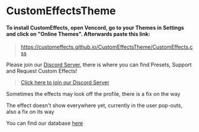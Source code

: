 # CustomEffectsTheme

#### To install CustomEffects, open Vencord, go to your Themes in Settings and click on "Online Themes". Afterwards paste this link:
> https://customeffects.github.io/CustomEffectsTheme/CustomEffects.css

Please join our [Discord Server][server], there is where you can find Presets, Support and Request Custom Effects!
> [Click here to join our Discord Server][server]

Sometimes the effects may look off the profile, there is a fix on the way

The effect doesn't show everywhere yet, currently in the user pop-outs, also a fix on its way

You can find our database [here][db]

[db]: https://github.com/CustomEffects/db

[server]: https://discord.gg/
